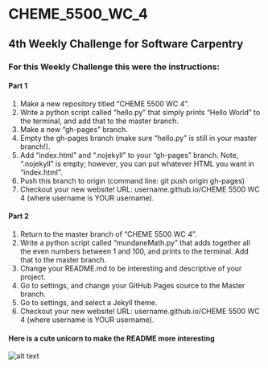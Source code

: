 # CHEME_5500_WC_4
## 4th Weekly Challenge for Software Carpentry
### For this Weekly Challenge this were the instructions:
#### Part 1
1. Make a new repository titled “CHEME 5500 WC 4”.
2. Write a python script called “hello.py” that simply prints “Hello World” to the terminal, and add
that to the master branch.
3. Make a new “gh-pages” branch.
4. Empty the gh-pages branch (make sure “hello.py” is still in your master branch!).
5. Add “index.html” and “.nojekyll” to your “gh-pages” branch. Note, “.nojekyll” is empty; however,
you can put whatever HTML you want in “index.html”.
6. Push this branch to origin (command line: git push origin gh-pages)
7. Checkout your new website! URL: username.github.io/CHEME 5500 WC 4 (where username is
YOUR username).

#### Part 2

1. Return to the master branch of “CHEME 5500 WC 4”.
2. Write a python script called “mundaneMath.py” that adds together all the even numbers between 1
and 100, and prints to the terminal. Add that to the master branch.
3. Change your README.md to be interesting and descriptive of your project.
4. Go to settings, and change your GitHub Pages source to the Master branch.
5. Go to settings, and select a Jekyll theme.
6. Checkout your new website! URL: username.github.io/CHEME 5500 WC 4 (where username is
YOUR username).

#### Here is a cute unicorn to make the README more interesting

![alt text](https://s-media-cache-ak0.pinimg.com/originals/28/d4/16/28d416ec8df2a10cd2cffc28c92e532c.jpg)
